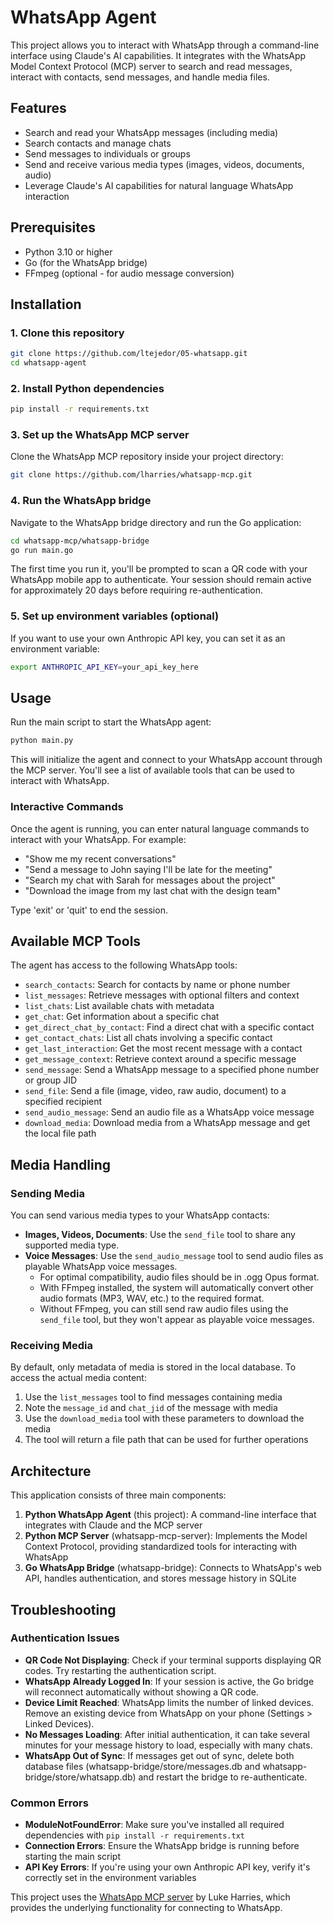 # WhatsApp Agent

This project allows you to interact with WhatsApp through a command-line interface using Claude's AI capabilities. It integrates with the WhatsApp Model Context Protocol (MCP) server to search and read messages, interact with contacts, send messages, and handle media files.

## Features

- Search and read your WhatsApp messages (including media)
- Search contacts and manage chats
- Send messages to individuals or groups
- Send and receive various media types (images, videos, documents, audio)
- Leverage Claude's AI capabilities for natural language WhatsApp interaction

## Prerequisites

- Python 3.10 or higher
- Go (for the WhatsApp bridge)
- FFmpeg (optional - for audio message conversion)

## Installation

### 1. Clone this repository

```bash
git clone https://github.com/ltejedor/05-whatsapp.git
cd whatsapp-agent
```

### 2. Install Python dependencies

```bash
pip install -r requirements.txt
```

### 3. Set up the WhatsApp MCP server

Clone the WhatsApp MCP repository inside your project directory:

```bash
git clone https://github.com/lharries/whatsapp-mcp.git
```

### 4. Run the WhatsApp bridge

Navigate to the WhatsApp bridge directory and run the Go application:

```bash
cd whatsapp-mcp/whatsapp-bridge
go run main.go
```

The first time you run it, you'll be prompted to scan a QR code with your WhatsApp mobile app to authenticate. Your session should remain active for approximately 20 days before requiring re-authentication.

### 5. Set up environment variables (optional)

If you want to use your own Anthropic API key, you can set it as an environment variable:

```bash
export ANTHROPIC_API_KEY=your_api_key_here
```

## Usage

Run the main script to start the WhatsApp agent:

```bash
python main.py
```

This will initialize the agent and connect to your WhatsApp account through the MCP server. You'll see a list of available tools that can be used to interact with WhatsApp.

### Interactive Commands

Once the agent is running, you can enter natural language commands to interact with your WhatsApp. For example:

- "Show me my recent conversations"
- "Send a message to John saying I'll be late for the meeting"
- "Search my chat with Sarah for messages about the project"
- "Download the image from my last chat with the design team"

Type 'exit' or 'quit' to end the session.

## Available MCP Tools

The agent has access to the following WhatsApp tools:

- `search_contacts`: Search for contacts by name or phone number
- `list_messages`: Retrieve messages with optional filters and context
- `list_chats`: List available chats with metadata
- `get_chat`: Get information about a specific chat
- `get_direct_chat_by_contact`: Find a direct chat with a specific contact
- `get_contact_chats`: List all chats involving a specific contact
- `get_last_interaction`: Get the most recent message with a contact
- `get_message_context`: Retrieve context around a specific message
- `send_message`: Send a WhatsApp message to a specified phone number or group JID
- `send_file`: Send a file (image, video, raw audio, document) to a specified recipient
- `send_audio_message`: Send an audio file as a WhatsApp voice message
- `download_media`: Download media from a WhatsApp message and get the local file path

## Media Handling

### Sending Media

You can send various media types to your WhatsApp contacts:

- **Images, Videos, Documents**: Use the `send_file` tool to share any supported media type.
- **Voice Messages**: Use the `send_audio_message` tool to send audio files as playable WhatsApp voice messages.
  - For optimal compatibility, audio files should be in .ogg Opus format.
  - With FFmpeg installed, the system will automatically convert other audio formats (MP3, WAV, etc.) to the required format.
  - Without FFmpeg, you can still send raw audio files using the `send_file` tool, but they won't appear as playable voice messages.

### Receiving Media

By default, only metadata of media is stored in the local database. To access the actual media content:

1. Use the `list_messages` tool to find messages containing media
2. Note the `message_id` and `chat_jid` of the message with media
3. Use the `download_media` tool with these parameters to download the media
4. The tool will return a file path that can be used for further operations

## Architecture

This application consists of three main components:

1. **Python WhatsApp Agent** (this project): A command-line interface that integrates with Claude and the MCP server
2. **Python MCP Server** (whatsapp-mcp-server): Implements the Model Context Protocol, providing standardized tools for interacting with WhatsApp
3. **Go WhatsApp Bridge** (whatsapp-bridge): Connects to WhatsApp's web API, handles authentication, and stores message history in SQLite

## Troubleshooting

### Authentication Issues

- **QR Code Not Displaying**: Check if your terminal supports displaying QR codes. Try restarting the authentication script.
- **WhatsApp Already Logged In**: If your session is active, the Go bridge will reconnect automatically without showing a QR code.
- **Device Limit Reached**: WhatsApp limits the number of linked devices. Remove an existing device from WhatsApp on your phone (Settings > Linked Devices).
- **No Messages Loading**: After initial authentication, it can take several minutes for your message history to load, especially with many chats.
- **WhatsApp Out of Sync**: If messages get out of sync, delete both database files (whatsapp-bridge/store/messages.db and whatsapp-bridge/store/whatsapp.db) and restart the bridge to re-authenticate.

### Common Errors

- **ModuleNotFoundError**: Make sure you've installed all required dependencies with `pip install -r requirements.txt`
- **Connection Errors**: Ensure the WhatsApp bridge is running before starting the main script
- **API Key Errors**: If you're using your own Anthropic API key, verify it's correctly set in the environment variables


This project uses the [WhatsApp MCP server](https://github.com/lharries/whatsapp-mcp) by Luke Harries, which provides the underlying functionality for connecting to WhatsApp.

